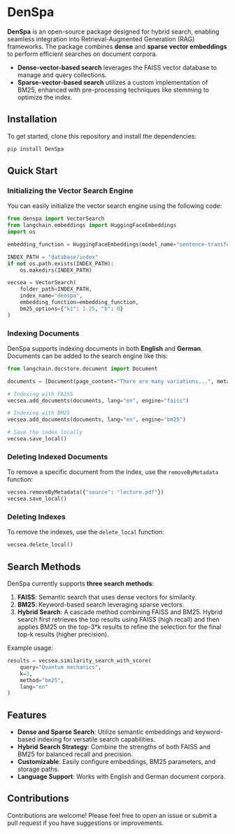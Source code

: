 # DenSpa

**DenSpa** is an open-source package designed for hybrid search, enabling seamless integration into Retrieval-Augmented Generation (RAG) frameworks. The package combines **dense** and **sparse vector embeddings** to perform efficient searches on document corpora.  

- **Dense-vector-based search** leverages the FAISS vector database to manage and query collections.  
- **Sparse-vector-based search** utilizes a custom implementation of BM25, enhanced with pre-processing techniques like stemming to optimize the index.  

## Installation

To get started, clone this repository and install the dependencies:  
```bash
pip install DenSpa
```

## Quick Start

### Initializing the Vector Search Engine
You can easily initialize the vector search engine using the following code:  

```python
from denspa import VectorSearch
from langchain.embeddings import HuggingFaceEmbeddings
import os

embedding_function = HuggingFaceEmbeddings(model_name="sentence-transformers/all-mpnet-base-v2")

INDEX_PATH = "database/index"
if not os.path.exists(INDEX_PATH):
    os.makedirs(INDEX_PATH)

vecsea = VectorSearch(
    folder_path=INDEX_PATH,
    index_name="denspa",
    embedding_function=embedding_function,
    bm25_options={"k1": 1.25, "b": 0}
)
```

### Indexing Documents
DenSpa supports indexing documents in both **English** and **German**. Documents can be added to the search engine like this:

```python
from langchain.docstore.document import Document

documents = [Document(page_content="There are many variations...", metadata={"source": "lecture.pdf"})]

# Indexing with FAISS
vecsea.add_documents(documents, lang="en", engine="faiss")

# Indexing with BM25
vecsea.add_documents(documents, lang="en", engine="bm25")

# Save the index locally
vecsea.save_local()
```

### Deleting Indexed Documents
To remove a specific document from the index, use the `removeByMetadata` function:

```python
vecsea.removeByMetadata({"source": "lecture.pdf"})
vecsea.save_local()
```

### Deleting Indexes
To remove the indexes, use the `delete_local` function:

```python
vecsea.delete_local()
```

## Search Methods

DenSpa currently supports **three search methods**:  

1. **FAISS**: Semantic search that uses dense vectors for similarity.  
2. **BM25**: Keyword-based search leveraging sparse vectors.  
3. **Hybrid Search**: A cascade method combining FAISS and BM25. Hybrid search first retrieves the top results using FAISS (high recall) and then applies BM25 on the top-3*k results to refine the selection for the final top-k results (higher precision).  

Example usage:  
```python
results = vecsea.similarity_search_with_score(
    query="Quantum mechanics",
    k=3,
    method="bm25",
    lang="en"
)
```

## Features
- **Dense and Sparse Search**: Utilize semantic embeddings and keyword-based indexing for versatile search capabilities.  
- **Hybrid Search Strategy**: Combine the strengths of both FAISS and BM25 for balanced recall and precision.  
- **Customizable**: Easily configure embeddings, BM25 parameters, and storage paths.  
- **Language Support**: Works with English and German document corpora.  

## Contributions
Contributions are welcome! Please feel free to open an issue or submit a pull request if you have suggestions or improvements.
